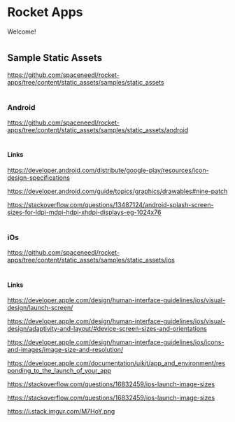 # Rocket Apps
Welcome!

#
## Sample Static Assets

https://github.com/spaceneedl/rocket-apps/tree/content/static_assets/samples/static_assets

#
### Android

https://github.com/spaceneedl/rocket-apps/tree/content/static_assets/samples/static_assets/android

#
#### Links 

https://developer.android.com/distribute/google-play/resources/icon-design-specifications

https://developer.android.com/guide/topics/graphics/drawables#nine-patch

https://stackoverflow.com/questions/13487124/android-splash-screen-sizes-for-ldpi-mdpi-hdpi-xhdpi-displays-eg-1024x76

#
### iOs

https://github.com/spaceneedl/rocket-apps/tree/content/static_assets/samples/static_assets/ios

#
#### Links

https://developer.apple.com/design/human-interface-guidelines/ios/visual-design/launch-screen/

https://developer.apple.com/design/human-interface-guidelines/ios/visual-design/adaptivity-and-layout/#device-screen-sizes-and-orientations

https://developer.apple.com/design/human-interface-guidelines/ios/icons-and-images/image-size-and-resolution/

https://developer.apple.com/documentation/uikit/app_and_environment/responding_to_the_launch_of_your_app

https://stackoverflow.com/questions/16832459/ios-launch-image-sizes

https://stackoverflow.com/questions/16832459/ios-launch-image-sizes

https://i.stack.imgur.com/M7HoY.png